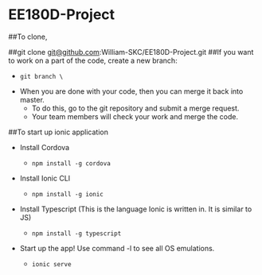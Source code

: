 # EE180D-Project

##To clone, 

##git clone git@github.com:William-SKC/EE180D-Project.git
##If you want to work on a part of the code, create a new branch:
* <pre><code>git branch \<branch name\></code></pre>
* When you are done with your code, then you can merge it back into master.
	* To do this, go to the git repository and submit a merge request.
	* Your team members will check your work and merge the code.


##To start up ionic application
* Install Cordova
	* <pre><code>npm install -g cordova</code></pre>
* Install Ionic CLI
	* <pre><code>npm install -g ionic</code></pre>
* Install Typescript \(This is the language Ionic is written in. It is similar to JS\)
	* <pre><code>npm install -g typescript</code></pre>
* Start up the app! Use command -l to see all OS emulations.
	* <pre><code>ionic serve</code></pre>